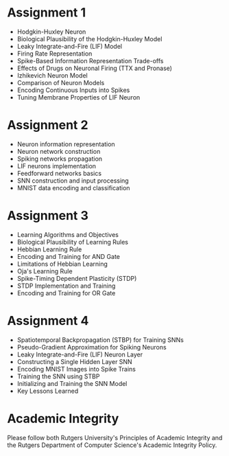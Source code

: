 # Assignment 1
- Hodgkin-Huxley Neuron
- Biological Plausibility of the Hodgkin-Huxley Model
- Leaky Integrate-and-Fire (LIF) Model
- Firing Rate Representation
- Spike-Based Information Representation Trade-offs
- Effects of Drugs on Neuronal Firing (TTX and Pronase)
- Izhikevich Neuron Model
- Comparison of Neuron Models
- Encoding Continuous Inputs into Spikes
- Tuning Membrane Properties of LIF Neuron

# Assignment 2
- Neuron information representation
- Neuron network construction
- Spiking networks propagation
- LIF neurons implementation
- Feedforward networks basics
- SNN construction and input processing
- MNIST data encoding and classification

# Assignment 3
- Learning Algorithms and Objectives
- Biological Plausibility of Learning Rules
- Hebbian Learning Rule
- Encoding and Training for AND Gate
- Limitations of Hebbian Learning
- Oja's Learning Rule
- Spike-Timing Dependent Plasticity (STDP)
- STDP Implementation and Training
- Encoding and Training for OR Gate

# Assignment 4
- Spatiotemporal Backpropagation (STBP) for Training SNNs
- Pseudo-Gradient Approximation for Spiking Neurons
- Leaky Integrate-and-Fire (LIF) Neuron Layer
- Constructing a Single Hidden Layer SNN
- Encoding MNIST Images into Spike Trains
- Training the SNN using STBP
- Initializing and Training the SNN Model
- Key Lessons Learned

# Academic Integrity
Please follow both Rutgers University's Principles of Academic Integrity and the Rutgers Department of Computer Science's Academic Integrity Policy.

